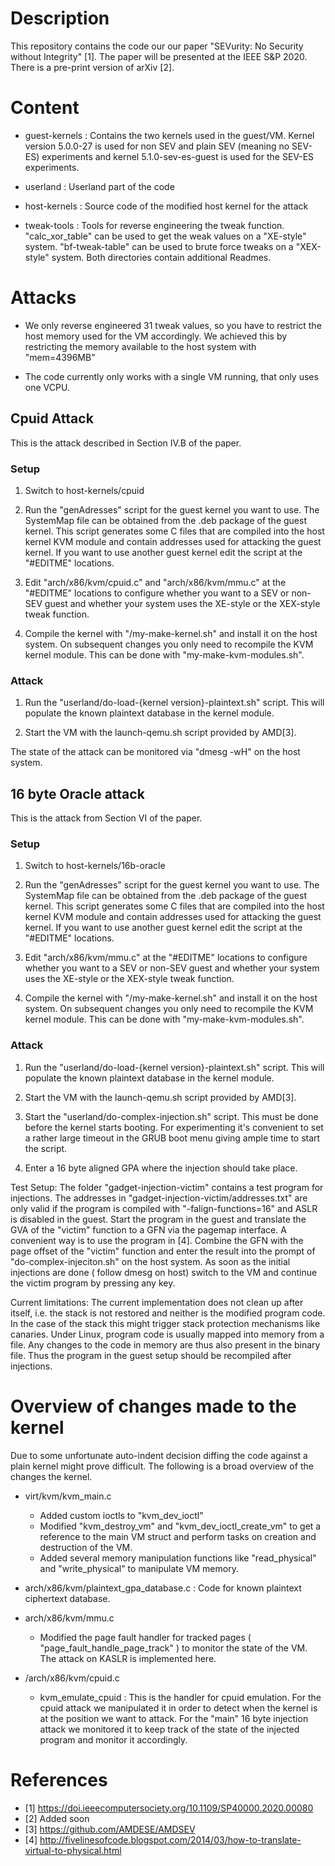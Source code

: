 # Description
This repository contains the code our our paper "SEVurity: No Security without Integrity" [1].
The paper will be presented at the IEEE S&P 2020. There is a pre-print version of arXiv [2].


# Content

- guest-kernels : Contains the two kernels used in the guest/VM. Kernel version 5.0.0-27 is used for non SEV and plain SEV (meaning no SEV-ES) experiments and kernel 5.1.0-sev-es-guest is used for the SEV-ES experiments.

- userland : Userland part of the code

- host-kernels : Source code of the modified host kernel for the attack

- tweak-tools : Tools for reverse engineering the tweak function. "calc_xor_table" can be used to get the weak values on a "XE-style" system. "bf-tweak-table" can be used to brute force tweaks on a "XEX-style" system. Both directories contain additional Readmes.

# Attacks

- We only reverse engineered 31 tweak values, so you have to restrict the host memory used for the VM accordingly. We achieved this by restricting the memory available to the host system with "mem=4396MB"

- The code currently only works with a single VM running, that only uses one VCPU.

## Cpuid Attack
This is the attack described in Section IV.B of the paper.

### Setup
1. Switch to host-kernels/cpuid

2. Run the "genAdresses" script for the guest kernel you want to use. The SystemMap file can be obtained from the .deb package of the guest kernel.
	This script generates some C files that are compiled into the host kernel KVM module and contain addresses used for attacking the guest kernel.
	If you want to use another guest kernel edit the script at the "#EDITME" locations.

3. Edit "arch/x86/kvm/cpuid.c" and "arch/x86/kvm/mmu.c" at the "#EDITME" locations to configure whether you want to a SEV or non-SEV guest and whether your system uses the XE-style or the XEX-style tweak function.

4. Compile the kernel with "/my-make-kernel.sh" and install it on the host system. On subsequent changes you only need to recompile the KVM kernel module. This can be done with "my-make-kvm-modules.sh".

### Attack
1. Run the "userland/do-load-{kernel version}-plaintext.sh" script. This will populate the known plaintext database in the kernel module.

2. Start the VM with the launch-qemu.sh script provided by AMD[3].

The state of the attack can be monitored via "dmesg -wH" on the host system.


## 16 byte Oracle attack
This is the attack from Section VI of the paper.

### Setup
1. Switch to host-kernels/16b-oracle

2. Run the "genAdresses" script for the guest kernel you want to use. The SystemMap file can be obtained from the .deb package of the guest kernel.
	This script generates some C files that are compiled into the host kernel KVM module and contain addresses used for attacking the guest kernel.
	If you want to use another guest kernel edit the script at the "#EDITME" locations.

3. Edit "arch/x86/kvm/mmu.c" at the "#EDITME" locations to configure whether you want to a SEV or non-SEV guest and whether your system uses the XE-style or the XEX-style tweak function.

4. Compile the kernel with "/my-make-kernel.sh" and install it on the host system. On subsequent changes you only need to recompile the KVM kernel module. This can be done with "my-make-kvm-modules.sh".

### Attack
1. Run the "userland/do-load-{kernel version}-plaintext.sh" script. This will populate the known plaintext database in the kernel module.

2. Start the VM with the launch-qemu.sh script provided by AMD[3].

3. Start the "userland/do-complex-injection.sh" script. This must be done before the kernel starts booting. For experimenting it's convenient to set a rather large timeout in the GRUB boot menu giving ample time to start the script.

4. Enter a 16 byte aligned GPA where the injection should take place.

Test Setup:
The folder "gadget-injection-victim" contains a test program for injections.
The addresses in "gadget-injection-victim/addresses.txt" are only valid if the program is compiled with "-falign-functions=16" and ASLR is disabled in the guest.
Start the program in the guest and translate the GVA of the "victim" function to a GFN via the pagemap interface. A convenient way is to use the program in [4].
Combine the GFN with the page offset of the "victim" function and enter the result into the prompt of "do-complex-injeciton.sh" on the host system.
As soon as the initial injections are done ( follow dmesg on host) switch to the VM and continue the victim program by pressing any key.

Current limitations:
The current implementation does not clean up after itself, i.e. the stack is not restored and neither is the modified program code.
In the case of the stack this might trigger stack protection mechanisms like canaries. Under Linux, program code is usually mapped into memory from a file.
Any changes to the code in memory are thus also present in the binary file. Thus the program in the guest setup should be recompiled after injections.

# Overview of changes made to the kernel
Due to some unfortunate auto-indent decision diffing the code against a plain kernel might prove difficult.
The following is a broad overview of the changes the kernel.

- virt/kvm/kvm_main.c
	- Added custom ioctls to "kvm_dev_ioctl"
	- Modified "kvm_destroy_vm" and "kvm_dev_ioctl_create_vm" to get a reference to the main VM struct and perform tasks on creation and destruction of the VM.
	- Added several memory manipulation functions like "read_physical" and "write_physical" to manipulate VM memory.

- arch/x86/kvm/plaintext_gpa_database.c : Code for known plaintext ciphertext database.

- arch/x86/kvm/mmu.c
	 - Modified the page fault handler for tracked pages ( "page_fault_handle_page_track" ) to monitor the state of the VM. The attack on KASLR is implemented here.

- /arch/x86/kvm/cpuid.c
	 - kvm_emulate_cpuid : This is the handler for cpuid emulation. For the cpuid attack we manipulated it in order to detect when the kernel is at the position we want to attack. For the "main" 16 byte injection attack we monitored it to keep track of the state of the injected program and monitor it accordingly.


# References
- [1] https://doi.ieeecomputersociety.org/10.1109/SP40000.2020.00080
- [2] Added soon
- [3] https://github.com/AMDESE/AMDSEV
- [4] http://fivelinesofcode.blogspot.com/2014/03/how-to-translate-virtual-to-physical.html
